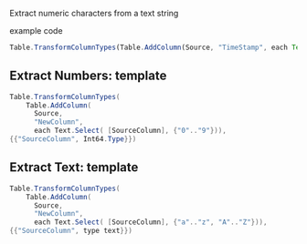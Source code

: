 Extract numeric characters from a text string

example code
```js
Table.TransformColumnTypes(Table.AddColumn(Source, "TimeStamp", each Text.Select( [Name], {"0".."9"})), {{"TimeStamp", Int64.Type}})
```

## Extract Numbers: template
```c#
Table.TransformColumnTypes(
    Table.AddColumn(
      Source,
      "NewColumn", 
      each Text.Select( [SourceColumn], {"0".."9"})),
{{"SourceColumn", Int64.Type}})
```

## Extract Text: template
```c#
Table.TransformColumnTypes(
    Table.AddColumn(
      Source,
      "NewColumn", 
      each Text.Select( [SourceColumn], {"a".."z", "A".."Z"})),
{{"SourceColumn", type text}})
```

